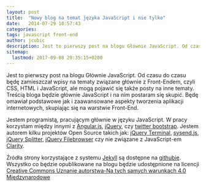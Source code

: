 ```yaml
---
layout: post
title:  "Nowy blog na temat języka JavaScript i nie tylko"
date:   2014-07-29 10:57:43
categories:
tags: javascript front-end
author: jcubic
description: Jest to pierwszy post na blogu Głównie JavaScript. Od czasu do czasu będę zamieszczał wpisy na tematy związane głównie z Front-Endem
sitemap:
  lastmod: 2017-09-08 20:35:15+0200
---
```


Jest to pierwszy post na blogu Głównie JavaScript. Od czasu do czasu
będę zamieszczał wpisy na tematy związane głównie z Front-Endem, czyli CSS, HTML i
JavaScript, ale mogą pojawić się także posty na inne tematy. Treścią bloga będzie głównie
JavaScript i na nim postaram się skupić. Będę omawiał podstawowe jak i zaawansowane
aspekty tworzenia aplikacji internetowych, skupiając się na warstwie Front-End.

<!-- more -->

Jestem programistą, pracującym głównie w języku JavaScript. W pracy korzystam między innymi z
[Angular.js](https://angularjs.org/), [jQuery](http://jquery.com/), czy
[twitter bootstrap](http://getbootstrap.com/). Jestem autorem kilku projektów Open Source takich jak:
[jQuery Terminal](http://terminal.jcubic.pl), [sysend.js](https://github.com/jcubic/sysend.js),
[jQuery Splitter](https://github.com/jcubic/jquery.splitter), [jQuery Filebrowser](https://github.com/jcubic/jquery.filebrowser) czy nie związane z JavaScript-em
[Clarity](http://gnome-look.org/content/show.php?content=135654).

Źródła strony korzystające z systemu [Jekyll](http://jekyllrb.com/) są dostępne na
[githubie](https://github.com/jcubic/jcubic.pl). Wszystko co będzie opublikowane na blogu będzie
udostępnione na licencji [Creative Commons Uznanie autorstwa-Na tych samych warunkach 4.0 Międzynarodowe](cc-by-sa)

[cc-by-sa]: http://creativecommons.org/licenses/by-sa/4.0/
